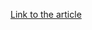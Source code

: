 [Link to the article](https://www.welivesecurity.com/wp-content/uploads/2020/06/ESET_Operation_Interception.pdf)
